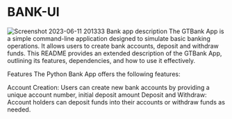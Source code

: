 # BANK-UI
![Screenshot 2023-06-11 201333](https://github.com/GOD-S-PROJECT/BANK-UI/assets/129797892/3d7543d0-5683-4f5b-84cd-af5bf68ceeff)
 Bank app description
The GTBank App is a simple command-line application designed to simulate basic banking operations. It allows users to create bank accounts, deposit and withdraw funds. This README provides an extended description of the GTBank App, outlining its features, dependencies, and how to use it effectively.

Features
The Python Bank App offers the following features:

Account Creation: Users can create new bank accounts by providing a unique account number, initial deposit amount
Deposit and Withdraw: Account holders can deposit funds into their accounts or withdraw funds as needed.
